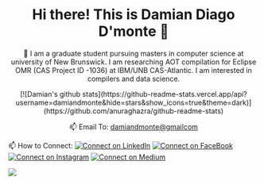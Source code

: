 
<h1 align='center'>
Hi there! This is Damian Diago D'monte 👋
</h1>

<p align='center'>
🔭 I am a graduate student pursuing masters in computer science at university of New Brunswick. I am researching AOT compilation for Eclipse OMR (CAS Project ID -1036) at IBM/UNB CAS-Atlantic. I am interested in compilers and data science. 
</p>

<p align='center'>
[![Damian's github stats](https://github-readme-stats.vercel.app/api?username=damiandmonte&hide=stars&show_icons=true&theme=dark)](https://github.com/anuraghazra/github-readme-stats)
</p>

<p align='center'>
  📫 Email To: <a href='mailto:damiandmonte@gmailcom'>damiandmonte@gmailcom</a>
</p>


📫 How to Connect: [![Connect on LinkedIn](https://img.shields.io/badge/linkedin-%230077B5.svg?&style=for-the-badge&logo=linkedin&logoColor=white)](https://www.linkedin.com/in/damiandiagodmonte) [![Connect on FaceBook](https://img.shields.io/badge/facebook-%231877F2.svg?&style=for-the-badge&logo=facebook&logoColor=white)](https://www.facebook.com/dmonte.damian/) [![Connect on Instagram](https://img.shields.io/badge/instagram-%23E4405F.svg?&style=for-the-badge&logo=instagram&logoColor=white)](https://www.instagram.com/xdamian_dmonte/?hl=en) [![Connect on Medium](https://img.shields.io/badge/medium-%2312100E.svg?&style=for-the-badge&logo=medium&logoColor=white)](https://medium.com/@damiandmonte)


<a href="#"><img src="https://badges.pufler.dev/visits/damiandmonte/damiandmonte"></a>

<!--
**damiandmonte/damiandmonte** is a ✨ _special_ ✨ repository because its `README.md` (this file) appears on your GitHub profile.

Here are some ideas to get you started:

- 🔭 I’m currently working on Eclipse OMR project for IBM CAS-Atlantic.
- 🌱 I’m currently learning ...
- 👯 I’m looking to collaborate on ...
- 🤔 I’m looking for help with ...
- 💬 Ask me about ...
- 📫 How to reach me: ...
- 😄 Pronouns: ...
- ⚡ Fun fact: ...
-->

